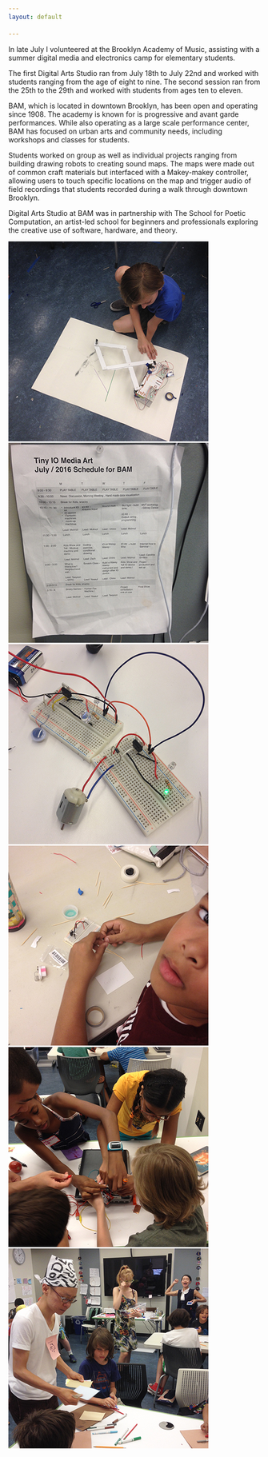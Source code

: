 ```yaml
---
layout: default

---
```

<div class="home">
</div>

  <body>

<p>In late July I volunteered at the Brooklyn Academy of Music, assisting with a summer digital media and electronics camp for elementary students.
</p>
<p>The first Digital Arts Studio ran from July 18th to July 22nd and worked with students ranging from the age of eight to nine. The second session ran from the 25th to the 29th and worked with students from ages ten to eleven.
</p>
<p>
BAM, which is located in downtown Brooklyn, has been open and operating since 1908. The academy is known for is progressive and avant garde performances. While also operating as a large scale performance center, BAM has focused on urban arts and community needs, including workshops and classes for students.
</p>
<p>
Students worked on group as well as individual projects ranging from building drawing robots to creating sound maps. The maps were made out of common craft materials but interfaced with a Makey-makey controller, allowing users to touch specific locations on the map and trigger audio of field recordings that students recorded during a walk through downtown Brooklyn.
</p>
<p>
Digital Arts Studio at BAM was in partnership with The School for Poetic Computation, an artist-led school for beginners and professionals exploring the creative use of software, hardware, and theory.

<!-- In partnership with The School for Poetic Computation in collaboration with Molmol Kuo

Like paint or words, electronics and source code can be used as tools to create new works of art and poetry. This truly inventive workshop expands students’ understanding of the artistic process by demonstrating how electronics can be integrated into art. Activities include learning the basics of electricity, incorporate drawing and code, build a handmade computer, and create an audio landscape of the BAM neighborhood with noise and sound.

PARTICIPANTS WILL:
• Develop abstract reasoning skills
• Develop logical thinking and analytical research
• Understand the principles of code and abstraction -->

<link href="css/styles.css" rel="stylesheet" />

 <div class="masonry">
<!-- image 1 -->
 <div class="item"><img src="img/bam1.jpg"></div>
 <!-- </a> -->
<!-- image 2 -->
 <div class="item"><img src="img/bam2.jpg"></div>
 <!-- </a> -->

 <div class="item"><img src="img/bam3.jpg"></div>
 <!-- </a> -->

 <div class="item"><img src="img/bam4.jpg"></div>
 <!-- </a> -->

 <div class="item"><img src="img/bam5.jpg"></div>
 <!-- </a> -->
 <div class="item"><img src="img/bam7.jpg"></div>



</div>


  </body>

<!--
We went for a soundwalk.

Here is a map.

Here are some recordings that we made

IMAGES. -->
